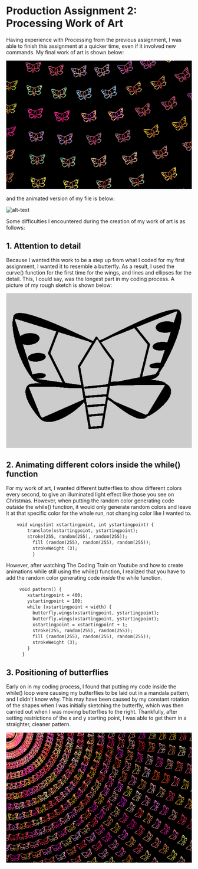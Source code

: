 # Production Assignment 2: Processing Work of Art

Having experience with Processing from the previous assignment, I was able to finish this assignment at a quicker time, even if it involved new commands. My final work of art is shown below:

![](images/finalsketch.png)

and the animated version of my file is below:

![alt-text](images/butterfly.gif)

Some difficulties I encountered during the creation of my work of art is as follows:

## 1. Attention to detail
Because I wanted this work to be a step up from what I coded for my first assignment, I wanted it to resemble a butterfly. As a result, I used the curve() function for the first time for the wings, and lines and ellipses for the detail. This, I could say, was the longest part in my coding process. A picture of my rough sketch is shown below:

![](images/originalsketch.png)

## 2. Animating different colors inside the while() function
For my work of art, I wanted different butterflies to show different colors every second, to give an illuminated light effect like those you see on Christmas. However, when putting the random color generating code *outside* the while() function, it would only generate random colors and leave it at that specific color for the whole run, not changing color like I wanted to.

        void wings(int xstartingpoint, int ystartingpoint) {
            translate(xstartingpoint, ystartingpoint);
            stroke(255, random(255), random(255));
              fill (random(255), random(255), random(255));
              strokeWeight (3);
              }

However, after watching The Coding Train on Youtube and how to create animations while still using the while() function, I realized that you have to add the random color generating code *inside* the while function.

         void pattern() {
            xstartingpoint = 400;
            ystartingpoint = 100;
            while (xstartingpoint < width) {
              butterfly.wings(xstartingpoint, ystartingpoint);
              butterfly.wings(xstartingpoint, ystartingpoint);
              xstartingpoint = xstartingpoint + 1;
              stroke(255, random(255), random(255));
              fill (random(255), random(255), random(255));
              strokeWeight (3);
            }
          }

## 3. Positioning of butterflies
Early on in my coding process, I found that putting my code inside the while() loop were causing my butterflies to be laid out in a mandala pattern, and I didn't know why. This may have been caused by my constant rotation of the shapes when I was initially sketching the butterfly, which was then carried out when I was moving butterflies to the right. Thankfully, after setting restrictions of the x and y starting point, I was able to get them in a straighter, cleaner pattern.

![](images/butterflybug.png)
